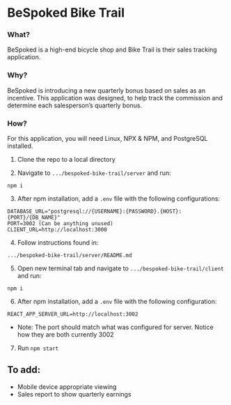 # BeSpoked Bike Trail

### What?
BeSpoked is a high-end bicycle shop and Bike Trail is their sales tracking application.
### Why?
BeSpoked is introducing a new quarterly bonus based on sales as an incentive. This application was designed, to help track the commission and determine each salesperson’s quarterly bonus.

### How?
For this application, you will need Linux, NPX & NPM, and PostgreSQL installed.

1. Clone the repo to a local directory

2. Navigate to `.../bespoked-bike-trail/server` and run:
```
npm i
```
3. After npm installation, add a `.env` file with the following configurations:
```
DATABASE_URL="postgresql://{USERNAME}:{PASSWORD}.{HOST}:{PORT}/{DB_NAME}"
PORT=3002 (Can be anything unused)
CLIENT_URL=http://localhost:3000
```
4. Follow instructions found in:
```
.../bespoked-bike-trail/server/README.md
```
5. Open new terminal tab and navigate to `.../bespoked-bike-trail/client` and run:
```
npm i
```
6. After npm installation, add a `.env` file with the following configuration:
```
REACT_APP_SERVER_URL=http://localhost:3002
```
* Note: The port should match what was configured for server.  Notice how they are both currently 3002

7. Run `npm start`




## To add:
* Mobile device appropriate viewing
* Sales report to show quarterly earnings
